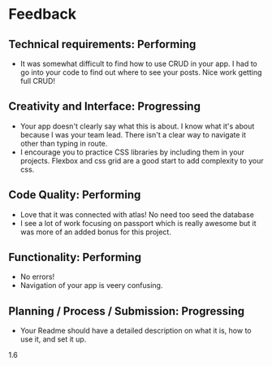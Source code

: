 # Feedback

## Technical requirements: Performing
* It was somewhat difficult to find how to use CRUD in your app. I had to go into your code to find out where to see your posts. Nice work getting full CRUD!

## Creativity and Interface: Progressing
* Your app doesn't clearly say what this is about. I know what it's about because I was your team lead. There isn't a clear way to navigate it other than typing in route. 
* I encourage you to practice CSS libraries by including them in your projects. Flexbox and css grid are a good start to add complexity to your css. 

## Code Quality: Performing
* Love that it was connected with atlas! No need too seed the database
* I see a lot of work focusing on passport which is really awesome but it was more of an added bonus for this project. 

## Functionality: Performing
* No errors! 
* Navigation of your app is veery confusing. 

## Planning / Process / Submission: Progressing
* Your Readme should have a detailed description on what it is, how to use it, and set it up. 

1.6